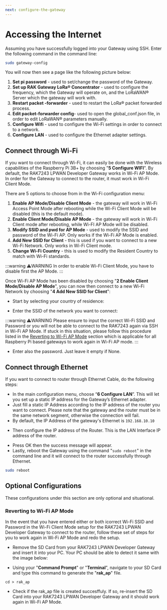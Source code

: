 ```yaml
---
next: configure-the-gateway
---
```

# Accessing the Internet

Assuming you have successfully logged into your Gateway using SSH. Enter the following command in the command line:
```sh
sudo gateway-config
```

You will now then see a page like the following picture below:

<rk-img
  src="/assets/images/wisgate/rak7243/quickstart/5.accessing the internet/config-options.png"
  width="100%"
  figure-number="1"
  caption="Configuration Options for the Gateway"
/>

1. **Set pi password** - used to set/change the password of the Gateway.
2. **Set up RAK Gateway LoRa® Concentrator** - used to configure the frequency, which the Gateway will operate on, and the LoRaWAN® Server which the gateway will work with.
3. **Restart packet -forwarder** - used to restart the LoRa® packet forwarded process.
4. **Edit packet-forwarder config**- used to open the global_conf.json file, in order to edit LoRaWAN® parameters manually.
5. **Configure Wifi** - used to configure the Wi-Fi settings in order to connect to a network.
6. **Configure LAN** - used to configure the Ethernet adapter settings.

## Connect through Wi-Fi
If you want to connect through Wi-Fi, it can easily be done with the Wireless capabilities of the Raspberry Pi 3B+ by choosing "**5 Configure WIFI**". By default, the RAK7243 LPWAN Developer Gateway works in Wi-Fi AP Mode. In order for the Gateway to connect to the router, it must work in Wi-Fi Client Mode.

<rk-img
  src="/assets/images/wisgate/rak7243/quickstart/5.accessing the internet/wifi-config.png"
  width="100%"
  figure-number="2"
  caption="Configuration options for WIFI"
/>

There are 5 options to choose from in the Wi-Fi configuration menu:

1. **Enable AP Mode/Disable Client Mode** - the gateway will work in Wi-Fi Access Point Mode after rebooting while the Wi-Fi Client Mode will be disabled (this is the default mode).
2. **Enable Client Mode/Disable AP Mode** - the gateway will work in Wi-Fi Client mode after rebooting, while Wi-FI AP Mode will be disabled.
3. **Modify SSID and pwd for AP Mode** - used to modify the SSID and password of the Wi-Fi AP. Only works if the Wi-Fi AP Mode is enabled.
4. **Add New SSID for Client** - this is used if you want to connect to a new Wi-Fi Network. Only works in Wi-Fi Client mode.
5. **Change Wi-Fi Country** - this is used to modify the Resident Country to match with Wi-Fi standards.

:::warning ⚠️WARNING
 In order to enable Wi-Fi Client Mode, you have to disable first the AP Mode.
:::

Once Wi-Fi AP Mode has been disabled by choosing "**2 Enable Client Mode/Disable AP Mode**", you can now then connect to a new Wi-Fi Network by choosing "**4 Add New SSID for Client**":

<rk-img
  src="/assets/images/wisgate/rak7243/quickstart/5.accessing the internet/wifi-ssid.png"
  width="100%"
  figure-number="3"
  caption="Add a new SSID"
/>

* Start by selecting your country of residence:

<rk-img
  src="/assets/images/wisgate/rak7243/quickstart/5.accessing the internet/region.png"
  width="100%"
  figure-number="4"
  caption="Selecting Country of Residence"
/>

* Enter the SSID of the network you want to connect:

:::warning ⚠️WARNING
 Please ensure to input the correct Wi-Fi SSID and Password or you will not be able to connect to the RAK7243 again via SSH in Wi-Fi AP Mode. If stuck in this situation, please follow this procedure listed in the [Reverting to Wi-Fi AP Mode](#reverting-to-wi-fi-ap-mode) section which is applicable for all Raspberry Pi based gateways to work again in Wi-Fi AP mode.
:::

<rk-img
  src="/assets/images/wisgate/rak7243/quickstart/5.accessing the internet/set-wifi.png"
  width="100%"
  figure-number="5"
  caption="SID of the Network you want to connect to"
/>

* Enter also the password. Just leave it empty if None.

<rk-img
  src="/assets/images/wisgate/rak7243/quickstart/5.accessing the internet/set-password.png"
  width="100%"
  figure-number="6"
  caption="Password of the Wi-Fi"
/>

## Connect through Ethernet
If you want to connect to router through Ethernet Cable, do the following steps:

* In the main configuration menu, choose “**6 Configure LAN**”. This will let you set up a static IP address for the Gateway’s Ethernet adapter.
* Just fill a static IP Address according to the IP address of the router you want to connect. Please note that the gateway and the router must be in the same network segment, otherwise the connection will fail.
* By default, the IP Address of the gateway's Ethernet is `192.168.10.10`

<rk-img
  src="/assets/images/wisgate/rak7243/quickstart/5.accessing the internet/gateway-eth-ip.png"
  width="100%"
  figure-number="7"
  caption="Default Gateway Ethernet IP Address"
/>

* Then configure the IP address of the Router. This is the LAN Interface IP address of the router.

<rk-img
  src="/assets/images/wisgate/rak7243/quickstart/5.accessing the internet/router-eth-ip.png"
  width="100%"
  figure-number="8"
  caption="LAN Interface IP Address of the Router"
/>

* Press OK then the success message will appear.
* Lastly, reboot the Gateway using the command "`sudo reboot`" in the command line and it will connect to the router successfully through Ethernet.
```sh
sudo reboot
```

## Optional Configurations
These configurations under this section are only optional and situational.

### Reverting to Wi-Fi AP Mode
In the event that you have entered either or both icorrect Wi-Fi SSID and Password in the Wi-Fi Client Mode setup for the RAK7243 LPWAN Developer Gateway to connect to the router, follow these set of steps for you to work again in Wi-Fi AP Mode and redo the setup.

* Remove the SD Card from your RAK7243 LPWAN Developer Gateway and insert it into your PC. Your PC should be able to detect it same with the image below:

<rk-img
  src="/assets/images/wisgate/rak7243/quickstart/5.accessing the internet/rak-ap-file.png"
  width="50%"
  figure-number="9"
  caption="Creating rak_ap file to your SD Card"
/>

* Using your "**Command Prompt**" or "**Terminal**", navigate to your SD Card and type this command to generate the "**rak_ap**" file.

```
cd > rak_ap
```

* Check if the rak_ap file is created succesffuly. If so, re-insert the SD Card into your RAK7243 LPWAN Developer Gateway and it should work again in Wi-Fi AP Mode.
